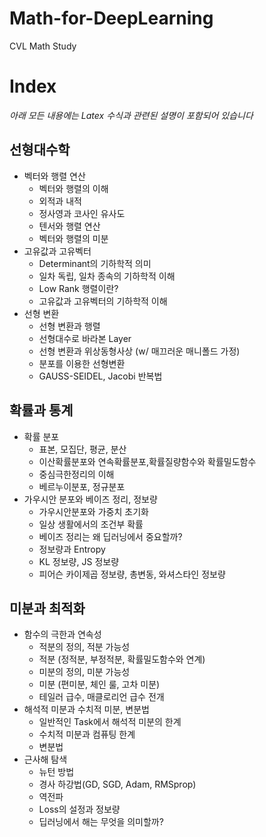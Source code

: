# Math-for-DeepLearning
CVL Math Study

# Index
*아래 모든 내용에는 Latex 수식과 관련된 설명이 포함되어 있습니다*
## 선형대수학
- 벡터와 행렬 연산
	- 벡터와 행렬의 이해
	- 외적과 내적
	- 정사영과 코사인 유사도
	- 텐서와 행렬 연산
	- 벡터와 행렬의 미분
- 고유값과 고유벡터
	- Determinant의 기하학적 의미
	- 일차 독립, 일차 종속의 기하학적 이해
	- Low Rank 행렬이란?
	- 고유값과 고유벡터의 기하학적 이해
- 선형 변환
	- 선형 변환과 행렬
	- 선형대수로 바라본 Layer
	- 선형 변환과 위상동형사상 (w/ 매끄러운 매니폴드 가정)
	- 분포를 이용한 선형변환
	- GAUSS-SEIDEL, Jacobi 반복법

## 확률과 통계
- 확률 분포
	- 표본, 모집단, 평균, 분산
	- 이산확률분포와 연속확률분포,확률질량함수와 확률밀도함수
	- 중심극한정리의 이해
	- 베르누이분포, 정규분포
- 가우시안 분포와 베이즈 정리, 정보량
	- 가우시안분포와 가중치 초기화
	- 일상 생활에서의 조건부 확률
	- 베이즈 정리는 왜 딥러닝에서 중요할까?
	- 정보량과 Entropy
	- KL 정보량, JS 정보량
	- 피어슨 카이제곱 정보량, 총변동, 와셔스타인 정보량

## 미분과 최적화
- 함수의 극한과 연속성
	- 적분의 정의, 적분 가능성
	- 적분 (정적분, 부정적분, 확률밀도함수와 연계)
	- 미분의 정의, 미분 가능성
	- 미분 (편미분, 체인 룰, 고차 미분)
	- 테일러 급수, 매클로리언 급수 전개
- 해석적 미분과 수치적 미분, 변분법
	- 일반적인 Task에서 해석적 미분의 한계
	- 수치적 미분과 컴퓨팅 한계
	- 변분법
- 근사해 탐색
	- 뉴턴 방법
	- 경사 하강법(GD, SGD, Adam, RMSprop)
	- 역전파
	- Loss의 설정과 정보량
	- 딥러닝에서 해는 무엇을 의미할까?